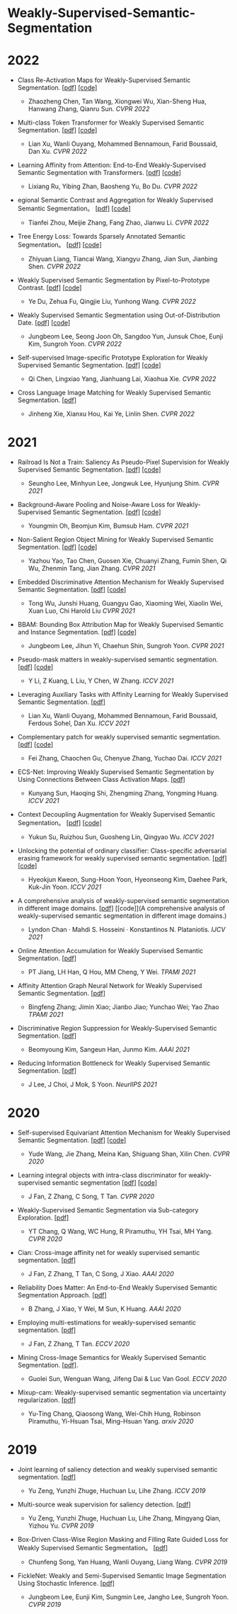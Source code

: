 # Weakly-Supervised-Semantic-Segmentation


# 2022
- Class Re-Activation Maps for Weakly-Supervised Semantic Segmentation.
  [[pdf]](https://arxiv.org/abs/2203.00962) [[code]](https://github.com/zhaozhengChen/ReCAM)
  - Zhaozheng Chen, Tan Wang, Xiongwei Wu, Xian-Sheng Hua, Hanwang Zhang, Qianru Sun. *CVPR 2022*
  
- Multi-class Token Transformer for Weakly Supervised Semantic Segmentation. 
  [[pdf]](https://arxiv.org/abs/2203.02891) [[code]](https://github.com/xulianuwa/MCTformer)
  - Lian Xu, Wanli Ouyang, Mohammed Bennamoun, Farid Boussaid, Dan Xu. *CVPR 2022*
  
- Learning Affinity from Attention: End-to-End Weakly-Supervised Semantic Segmentation with Transformers.
  [[pdf]](https://arxiv.org/abs/2203.02664) [[code]](https://github.com/rulixiang/afa)
  - Lixiang Ru, Yibing Zhan, Baosheng Yu, Bo Du. *CVPR 2022*

- egional Semantic Contrast and Aggregation for Weakly Supervised Semantic Segmentation。
  [[pdf]](https://arxiv.org/abs/2203.09653) [[code]](https://github.com/maeve07/RCA)
  - Tianfei Zhou, Meijie Zhang, Fang Zhao, Jianwu Li. *CVPR 2022*

- Tree Energy Loss: Towards Sparsely Annotated Semantic Segmentation。
  [[pdf]](https://arxiv.org/abs/2203.10739) [[code]](https://github.com/megvii-research/TreeEnergyLoss)
  - Zhiyuan Liang, Tiancai Wang, Xiangyu Zhang, Jian Sun, Jianbing Shen. *CVPR 2022*
  
- Weakly Supervised Semantic Segmentation by Pixel-to-Prototype Contrast.
  [[pdf]](https://arxiv.org/abs/2110.07110) [[code]](https://github.com/usr922/wseg)
  - Ye Du, Zehua Fu, Qingjie Liu, Yunhong Wang. *CVPR 2022*
  
- Weakly Supervised Semantic Segmentation using Out-of-Distribution Date.
  [[pdf]](https://arxiv.org/abs/2203.03860) [[code]](https://github.com/naver-ai/w-ood)
  - Jungbeom Lee, Seong Joon Oh, Sangdoo Yun, Junsuk Choe, Eunji Kim, Sungroh Yoon. *CVPR 2022*
  
- Self-supervised Image-specific Prototype Exploration for Weakly Supervised Semantic Segmentation.
  [[pdf]](https://arxiv.org/abs/2203.02909) [[code]](https://github.com/chenqi1126/SIPE)
  - Qi Chen, Lingxiao Yang, Jianhuang Lai, Xiaohua Xie. *CVPR 2022*

- Cross Language Image Matching for Weakly Supervised Semantic Segmentation.
  [[pdf]](https://arxiv.org/abs/2203.02668)
  - Jinheng Xie, Xianxu Hou, Kai Ye, Linlin Shen. *CVPR 2022*
  
  
# 2021
- Railroad Is Not a Train: Saliency As Pseudo-Pixel Supervision for Weakly Supervised Semantic Segmentation.
  [[pdf]](https://openaccess.thecvf.com/content/CVPR2021/papers/Lee_Railroad_Is_Not_a_Train_Saliency_As_Pseudo-Pixel_Supervision_for_CVPR_2021_paper.pdf) [[code]](https://github.com/halbielee/EPS)
  - Seungho Lee, Minhyun Lee, Jongwuk Lee, Hyunjung Shim. *CVPR 2021*

- Background-Aware Pooling and Noise-Aware Loss for Weakly-Supervised Semantic Segmentation.
  [[pdf]](https://arxiv.org/abs/2104.00905) [[code]](https://github.com/cvlab-yonsei/BANA)
  - Youngmin Oh, Beomjun Kim, Bumsub Ham. *CVPR 2021*

- Non-Salient Region Object Mining for Weakly Supervised Semantic Segmentation.
  [[pdf]](https://arxiv.org/abs/2103.14581)
  [[code]](https://github.com/NUST-Machine-Intelligence-Laboratory/nsrom)
  - Yazhou Yao, Tao Chen, Guosen Xie, Chuanyi Zhang, Fumin Shen, Qi Wu, Zhenmin Tang, Jian Zhang. *CVPR 2021*

- Embedded Discriminative Attention Mechanism for Weakly Supervised Semantic Segmentation.
  [[pdf]](https://openaccess.thecvf.com/content/CVPR2021/papers/Wu_Embedded_Discriminative_Attention_Mechanism_for_Weakly_Supervised_Semantic_Segmentation_CVPR_2021_paper.pdf)
  [[code]](https://github.com/allenwu97/EDAM)
  - Tong Wu, Junshi Huang, Guangyu Gao, Xiaoming Wei, Xiaolin Wei, Xuan Luo, Chi Harold Liu *CVPR 2021*

- BBAM: Bounding Box Attribution Map for Weakly Supervised Semantic and Instance Segmentation.
  [[pdf]](https://arxiv.org/abs/2103.08907)
  [[code]](https://github.com/jbeomlee93/BBAM)
  - Jungbeom Lee, Jihun Yi, Chaehun Shin, Sungroh Yoon. *CVPR 2021*

- Pseudo-mask matters in weakly-supervised semantic segmentation.
  [[pdf]](https://openaccess.thecvf.com/content/ICCV2021/papers/Li_Pseudo-Mask_Matters_in_Weakly-Supervised_Semantic_Segmentation_ICCV_2021_paper.pdf)
  [[code]](https://github.com/Eli-YiLi/PMM)
  - Y Li, Z Kuang, L Liu, Y Chen, W Zhang. *ICCV 2021*

- Leveraging Auxiliary Tasks with Affinity Learning for Weakly Supervised Semantic Segmentation.
  [[pdf]](https://arxiv.org/abs/2107.11787)
  - Lian Xu, Wanli Ouyang, Mohammed Bennamoun, Farid Boussaid, Ferdous Sohel, Dan Xu. *ICCV 2021*

- Complementary patch for weakly supervised semantic segmentation.
  [[pdf]](https://arxiv.org/abs/2108.03852)
  [[code]](https://github.com/Ferenas/CPN)
  - Fei Zhang, Chaochen Gu, Chenyue Zhang, Yuchao Dai. *ICCV 2021*
 
- ECS-Net: Improving Weakly Supervised Semantic Segmentation by Using Connections Between Class Activation Maps.
  [[pdf]](https://openaccess.thecvf.com/content/ICCV2021/papers/Sun_ECS-Net_Improving_Weakly_Supervised_Semantic_Segmentation_by_Using_Connections_Between_ICCV_2021_paper.pdf)
  - Kunyang Sun, Haoqing Shi, Zhengming Zhang, Yongming Huang. *ICCV 2021*
  
- Context Decoupling Augmentation for Weakly Supervised Semantic Segmentation。
  [[pdf]](https://openaccess.thecvf.com/content/ICCV2021/papers/Su_Context_Decoupling_Augmentation_for_Weakly_Supervised_Semantic_Segmentation_ICCV_2021_paper.pdf)
  [[code]](https://github.com/suyukun666/CDA)
  - Yukun Su, Ruizhou Sun, Guosheng Lin, Qingyao Wu. *ICCV 2021*

- Unlocking the potential of ordinary classifier: Class-specific adversarial erasing framework for weakly supervised semantic segmentation.
  [[pdf]](https://openaccess.thecvf.com/content/ICCV2021/papers/Kweon_Unlocking_the_Potential_of_Ordinary_Classifier_Class-Specific_Adversarial_Erasing_Framework_ICCV_2021_paper.pdf) [[code]](https://github.com/KAIST-vilab/OC-CSE)
  - Hyeokjun Kweon, Sung-Hoon Yoon, Hyeonseong Kim, Daehee Park, Kuk-Jin Yoon. *ICCV 2021*
  
- A comprehensive analysis of weakly-supervised semantic segmentation in different image domains.
  [[pdf]](https://arxiv.org/pdf/1912.11186) [[code]](A comprehensive analysis of weakly-supervised semantic segmentation in different image domains.)
  - Lyndon Chan · Mahdi S. Hosseini · Konstantinos N. Plataniotis. *IJCV 2021*
  
- Online Attention Accumulation for Weakly Supervised Semantic Segmentation.
  [[pdf]](https://mftp.mmcheng.net/Papers/21PAMI-OAA_PAMI.pdf)
  - PT Jiang, LH Han, Q Hou, MM Cheng, Y Wei. *TPAMI 2021*

- Affinity Attention Graph Neural Network for Weakly Supervised Semantic Segmentation. [[pdf]](https://arxiv.org/pdf/2106.04054)
  - Bingfeng Zhang; Jimin Xiao; Jianbo Jiao; Yunchao Wei; Yao Zhao *TPAMI 2021*

- Discriminative Region Suppression for Weakly-Supervised Semantic Segmentation.
  [[pdf]](https://www.aaai.org/AAAI21Papers/AAAI-4464.KimB.pdf)
  - Beomyoung Kim, Sangeun Han, Junmo Kim. *AAAI 2021*

- Reducing Information Bottleneck for Weakly Supervised Semantic Segmentation.
  [[pdf]](https://proceedings.neurips.cc/paper/2021/file/e6384711491713d29bc63fc5eeb5ba4f-Paper.pdf)
  - J Lee, J Choi, J Mok, S Yoon. *NeurlIPS 2021*


# 2020
- Self-supervised Equivariant Attention Mechanism for Weakly Supervised Semantic Segmentation.
  [[pdf]](https://openaccess.thecvf.com/content_CVPR_2020/papers/Wang_Self-Supervised_Equivariant_Attention_Mechanism_for_Weakly_Supervised_Semantic_Segmentation_CVPR_2020_paper.pdf)
  [[code]](https://github.com/YudeWang/SEAM/issues)
  - Yude Wang, Jie Zhang, Meina Kan, Shiguang Shan, Xilin Chen. *CVPR 2020*

- Learning integral objects with intra-class discriminator for weakly-supervised semantic segmentation
  [[pdf]](https://openaccess.thecvf.com/content_CVPR_2020/papers/Fan_Learning_Integral_Objects_With_Intra-Class_Discriminator_for_Weakly-Supervised_Semantic_Segmentation_CVPR_2020_paper.pdf)
  [[code]](https://github.com/js-fan/ICD)
  - J Fan, Z Zhang, C Song, T Tan. *CVPR 2020*

- Weakly-Supervised Semantic Segmentation via Sub-category Exploration.
  [[pdf]](https://openaccess.thecvf.com/content_CVPR_2020/papers/Chang_Weakly-Supervised_Semantic_Segmentation_via_Sub-Category_Exploration_CVPR_2020_paper.pdf)
  - YT Chang, Q Wang, WC Hung, R Piramuthu, YH Tsai, MH Yang. *CVPR 2020*

- Cian: Cross-image affinity net for weakly supervised semantic segmentation.
  [[pdf]](https://ojs.aaai.org/index.php/AAAI/article/download/6705/6559)
  - J Fan, Z Zhang, T Tan, C Song, J Xiao. *AAAI 2020*

- Reliability Does Matter: An End-to-End Weakly Supervised Semantic Segmentation Approach.
  [[pdf]](https://ojs.aaai.org/index.php/AAAI/article/view/6971/6825)
  - B Zhang, J Xiao, Y Wei, M Sun, K Huang. *AAAI 2020*

- Employing multi-estimations for weakly-supervised semantic segmentation.
  [[pdf]](https://www.ecva.net/papers/eccv_2020/papers_ECCV/papers/123620324.pdf)
  - J Fan, Z Zhang, T Tan. *ECCV 2020*

- Mining Cross-Image Semantics for Weakly Supervised Semantic Segmentation.
  [[pdf]](https://arxiv.org/pdf/2007.01947).
  - Guolei Sun, Wenguan Wang, Jifeng Dai & Luc Van Gool. *ECCV 2020*

- Mixup-cam: Weakly-supervised semantic segmentation via uncertainty regularization.
  [[pdf]](https://arxiv.org/pdf/2008.01201)
  - Yu-Ting Chang, Qiaosong Wang, Wei-Chih Hung, Robinson Piramuthu, Yi-Hsuan Tsai, Ming-Hsuan Yang. *arxiv 2020*
  

# 2019
- Joint learning of saliency detection and weakly supervised semantic segmentation.
  [[pdf]](http://openaccess.thecvf.com/content_ICCV_2019/papers/Zeng_Joint_Learning_of_Saliency_Detection_and_Weakly_Supervised_Semantic_Segmentation_ICCV_2019_paper.pdf)
  - Yu Zeng, Yunzhi Zhuge, Huchuan Lu, Lihe Zhang. *ICCV 2019*

- Multi-source weak supervision for saliency detection.
  [[pdf]](http://openaccess.thecvf.com/content_CVPR_2019/papers/Zeng_Multi-Source_Weak_Supervision_for_Saliency_Detection_CVPR_2019_paper.pdf)
  - Yu Zeng, Yunzhi Zhuge, Huchuan Lu, Lihe Zhang, Mingyang Qian, Yizhou Yu. *CVPR 2019*
  
- Box-Driven Class-Wise Region Masking and Filling Rate Guided Loss for Weakly Supervised Semantic Segmentation。
  [[pdf]](https://openaccess.thecvf.com/content_CVPR_2019/papers/Song_Box-Driven_Class-Wise_Region_Masking_and_Filling_Rate_Guided_Loss_for_CVPR_2019_paper.pdf)
  - Chunfeng Song, Yan Huang, Wanli Ouyang, Liang Wang. *CVPR 2019*

- FickleNet: Weakly and Semi-Supervised Semantic Image Segmentation Using Stochastic Inference.
  [[pdf]](https://openaccess.thecvf.com/content_CVPR_2019/papers/Lee_FickleNet_Weakly_and_Semi-Supervised_Semantic_Image_Segmentation_Using_Stochastic_Inference_CVPR_2019_paper.pdf)
  - Jungbeom Lee, Eunji Kim, Sungmin Lee, Jangho Lee, Sungroh Yoon. *CVPR 2019*


  
  
  
  
  
  
  
  
  
  
  
  
